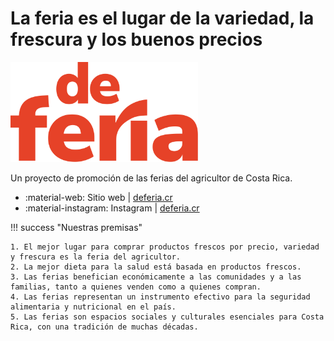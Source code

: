# La feria es el lugar de la variedad, la frescura y los buenos precios

<img src="../assets/logos/logo_rojo.svg" width="300px">

Un proyecto de promoción de las ferias del agricultor de Costa Rica.

- :material-web: Sitio web | [deferia.cr](https://deferia.cr/)
- :material-instagram: Instagram | [deferia.cr](https://www.instagram.com/deferia.cr)

!!! success "Nuestras premisas"

    1. El mejor lugar para comprar productos frescos por precio, variedad y frescura es la feria del agricultor.
    2. La mejor dieta para la salud está basada en productos frescos.
    3. Las ferias benefician económicamente a las comunidades y a las familias, tanto a quienes venden como a quienes compran.
    4. Las ferias representan un instrumento efectivo para la seguridad alimentaria y nutricional en el país.
    5. Las ferias son espacios sociales y culturales esenciales para Costa Rica, con una tradición de muchas décadas.
